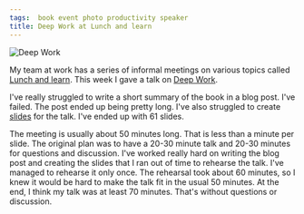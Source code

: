 ```yaml
---
tags:  book event photo productivity speaker
title: Deep Work at Lunch and learn
---
```

![Deep Work](/assets/books-that-have-changed-my-life/deep-work.jpg "Deep Work")

My team at work has a series of informal meetings on various topics called [Lunch and learn](https://www.mediawiki.org/wiki/Wikimedia_Engineering_Productivity_Team/Lunch_and_learn). This week I gave a talk on [Deep Work](/deep-work).

I've really struggled to write a short summary of the book in a blog post. I've failed. The post ended up being pretty long. I've also struggled to create [slides](/assets/pdf/deep-work.pdf) for the talk. I've ended up with 61 slides.

The meeting is usually about 50 minutes long. That is less than a minute per slide. The original plan was to have a 20-30 minute talk and 20-30 minutes for questions and discussion. I've worked really hard on writing the blog post and creating the slides that I ran out of time to rehearse the talk. I've managed to rehearse it only once. The rehearsal took about 60 minutes, so I knew it would be hard to make the talk fit in the usual 50 minutes. At the end, I think my talk was at least 70 minutes. That's without questions or discussion.